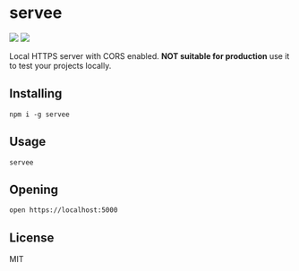 # servee
![](https://wt-4c17b3c888c61e0fdd8b150c4789e9c0-0.sandbox.auth0-extend.com/squire-server/version/v1.0.1/60A561) ![](https://wt-4c17b3c888c61e0fdd8b150c4789e9c0-0.sandbox.auth0-extend.com/squire-server/status/%20🚀%20/82A0BC)

Local HTTPS server with CORS enabled. **NOT suitable for production** use it to test your projects locally.

## Installing

    npm i -g servee

## Usage

    servee

## Opening
    
    open https://localhost:5000

## License

MIT